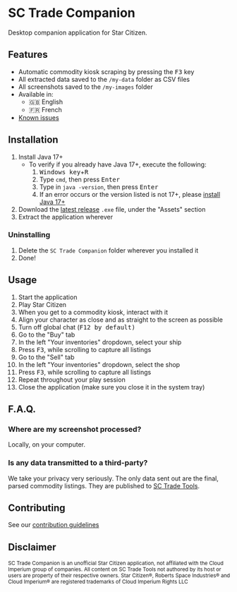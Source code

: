 # SC Trade Companion
Desktop companion application for Star Citizen.

## Features
- Automatic commodity kiosk scraping by pressing the <kbd>F3</kbd> key
- All extracted data saved to the `/my-data` folder as CSV files
- All screenshots saved to the `/my-images` folder
- Available in: 
  - 🇬🇧 English
  - 🇫🇷 French
- [Known issues](https://github.com/EtienneLamoureux/sc-trade-companion/issues?q=is%3Aopen+is%3Aissue+label%3Abug)

## Installation
1. Install Java 17+
    * To verify if you already have Java 17+, execute the following:
       1. <kbd>Windows key</kbd>+<kbd>R</kbd>
       2. Type `cmd`, then press <kbd>Enter</kbd>
       3. Type in `java -version`, then press <kbd>Enter</kbd>
       4. If an error occurs or the version listed is not 17+, please [install Java 17+](https://www.oracle.com/java/technologies/downloads/)
3. Download the [latest release](https://github.com/EtienneLamoureux/sc-trade-companion/releases) `.exe` file, under the "Assets" section
4. Extract the application wherever

### Uninstalling
1. Delete the `SC Trade Companion` folder wherever you installed it
2. Done!

## Usage
1. Start the application
2. Play Star Citizen
3. When you get to a commodity kiosk, interact with it
4. Align your character as close and as straight to the screen as possible
5. Turn off global chat (<kbd>F12</kdb> by default)
6. Go to the "Buy" tab
7. In the left "Your inventories" dropdown, select your ship
8. Press <kbd>F3</kbd>, while scrolling to capture all listings
9. Go to the "Sell" tab
10. In the left "Your inventories" dropdown, select the shop
11. Press <kbd>F3</kbd>, while scrolling to capture all listings
12. Repeat throughout your play session
13. Close the application (make sure you close it in the system tray)

## F.A.Q.
### Where are my screenshot processed?
Locally, on your computer. 

### Is any data transmitted to a third-party?
We take your privacy very seriously. The only data sent out are the final, parsed commodity listings. They are published to [SC Trade Tools](https://sc-trade.tools). 

## Contributing
See our [contribution guidelines](./CONTRIBUTING.md)

## Disclaimer
<sup>SC Trade Companion is an unofficial Star Citizen application, not affiliated with the Cloud Imperium group of companies. All content on SC Trade Tools not authored by its host or users are property of their respective owners. Star Citizen®, Roberts Space Industries® and Cloud Imperium® are registered trademarks of Cloud Imperium Rights LLC</sup>
